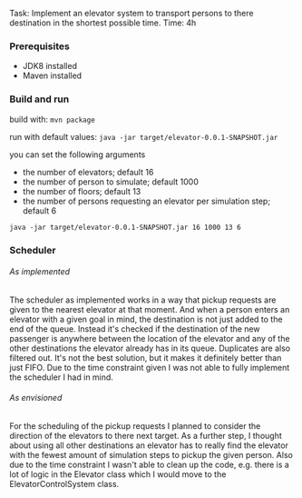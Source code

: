 ﻿Task: Implement an elevator system to transport persons to there destination in the shortest possible time.
Time: 4h


### Prerequisites
- JDK8 installed
- Maven installed

### Build and run
build with: 
`mvn package`

run with default values: 
`java -jar target/elevator-0.0.1-SNAPSHOT.jar`

you can set the following arguments
- the number of elevators; default 16
- the number of person to simulate; default 1000
- the number of floors; default 13
- the number of persons requesting an elevator per simulation step; default 6

`java -jar target/elevator-0.0.1-SNAPSHOT.jar 16 1000 13 6`

### Scheduler
###### As implemented
The scheduler as implemented works in a way that pickup requests are given to the nearest elevator at that moment.
And when a person enters an elevator with a given goal in mind, the destination is not just added to the end of the queue. 
Instead it's checked if the destination of the new passenger is anywhere between the location of the elevator and any of the other destinations the elevator already has in its queue. Duplicates are also filtered out.
It's not the best solution, but it makes it definitely better than just FIFO. Due to the time constraint given I was not able to fully implement the scheduler I had in mind.

###### As envisioned
For the scheduling of the pickup requests I planned to consider the direction of the elevators to there next target.
As a further step, I thought about using all other destinations an elevator has to really find the elevator with the fewest amount of simulation steps to pickup the given person.
Also due to the time constraint I wasn't able to clean up the code, e.g. there is a lot of logic in the Elevator class which I would move to the ElevatorControlSystem class.

